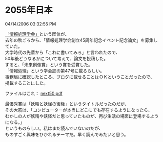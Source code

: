 2055年日本
====
04/14/2006 03:32:55 PM


<p><a href="http://www.ipsj.or.jp/">「情報処理学会」</a>という団体が、<br />
去年の秋ごろから、「情報処理学会創立45周年記念イベント記念論文」を募集していた。<br />
大学時代の先輩から「これに書いてみろ」と言われたので、<br />
50年後どうなるかについて考えて、論文を投稿した。<br />
すると、「未来創像賞」という賞を受賞した。<br />
「情報処理」という学会誌の第47号に載るらしい。<br />
事務局に確認したところ、ブログに載せることはＯＫということだったので、<br />
掲載することにした。</p>

ファイルはこれ：  [next50.pdf](next50.pdf)

<p>最優秀賞は「妖精と妖怪の復権」というタイトルだったのだが、<br />
その大筋は、「コンピューターが本当にどこにでも存在するようになったら、<br />
むかしの人が妖精や妖怪だと思っていたものが、再び生活の場面に登場するようになる。」<br />
というものらしい。私はまだ読んでいないのだが、<br />
ものすごく興味をひかれるテーマだ。早く読んでみたいと思う。</p>
